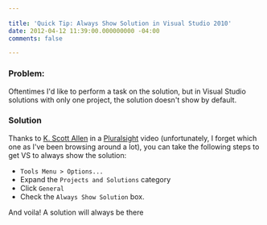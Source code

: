 ```yaml
---
 
title: 'Quick Tip: Always Show Solution in Visual Studio 2010'
date: 2012-04-12 11:39:00.000000000 -04:00
comments: false

---
```

### Problem:

Oftentimes I'd like to perform a task on the solution, but in Visual Studio solutions with only one project, the solution doesn't show by default.

### Solution

Thanks to [K. Scott Allen] in a [Pluralsight] video (unfortunately, I forget which one as I've been browsing around a lot), you can take the following steps to get VS to always show the solution:

* `Tools Menu > Options...`
* Expand the `Projects and Solutions` category
* Click `General`
* Check the `Always Show Solution` box.

And voila! A solution will always be there

[K. Scott Allen]: http://odetocode.com/blogs/scott/
[Pluralsight]: https://www.pluralsight.com
